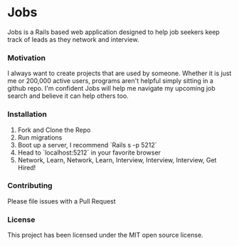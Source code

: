 
<h1>Jobs</h1>
  Jobs is a Rails based web application designed to help job seekers keep track of leads as they network and interview.

<h3>Motivation</h3>
  I always want to create projects that are used by someone. Whether it is just me or 200,000 active users, programs aren't helpful simply sitting in a github repo. I'm confident Jobs will help me navigate my upcoming job search and believe it can help others too.

<h3>Installation</h3>
  <ol>
    <li>Fork and Clone the Repo</li>
    <li>Run migrations</li>
    <li>Boot up a server, I recommend `Rails s -p 5212`</li>
    <li>Head to `localhost:5212` in your favorite browser</li>
    <li>Network, Learn, Network, Learn, Interview, Interview, Interview, Get Hired!</li>
  </ol>

<h3>Contributing</h3>
  Please file issues with a Pull Request

<h3>License</h3>
  This project has been licensed under the MIT open source license.
